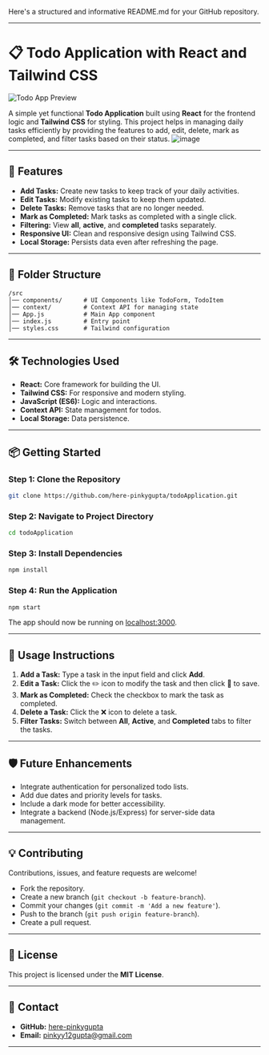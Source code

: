 Here's a structured and informative README.md for your GitHub repository. 

---

# 📋 **Todo Application with React and Tailwind CSS**

![Todo App Preview](https://github.com/here-pinkygupta/todoApplication/raw/main/preview.png)

A simple yet functional **Todo Application** built using **React** for the frontend logic and **Tailwind CSS** for styling. This project helps in managing daily tasks efficiently by providing the features to add, edit, delete, mark as completed, and filter tasks based on their status.
![image](https://github.com/user-attachments/assets/abf82dfa-0c5a-430f-8746-212619a7d753)


---

## 🚀 **Features**
- **Add Tasks:** Create new tasks to keep track of your daily activities.
- **Edit Tasks:** Modify existing tasks to keep them updated.
- **Delete Tasks:** Remove tasks that are no longer needed.
- **Mark as Completed:** Mark tasks as completed with a single click.
- **Filtering:** View **all**, **active**, and **completed** tasks separately.
- **Responsive UI:** Clean and responsive design using Tailwind CSS.
- **Local Storage:** Persists data even after refreshing the page.

---

## 📂 **Folder Structure**
```
/src
│── components/      # UI Components like TodoForm, TodoItem
│── context/         # Context API for managing state
│── App.js           # Main App component
│── index.js         # Entry point
│── styles.css       # Tailwind configuration
```

---

## 🛠️ **Technologies Used**
- **React:** Core framework for building the UI.
- **Tailwind CSS:** For responsive and modern styling.
- **JavaScript (ES6):** Logic and interactions.
- **Context API:** State management for todos.
- **Local Storage:** Data persistence.

---

## 📦 **Getting Started**

### **Step 1:** Clone the Repository
```bash
git clone https://github.com/here-pinkygupta/todoApplication.git
```

### **Step 2:** Navigate to Project Directory
```bash
cd todoApplication
```

### **Step 3:** Install Dependencies
```bash
npm install
```

### **Step 4:** Run the Application
```bash
npm start
```
The app should now be running on [localhost:3000](http://localhost:3000).

---

## 📝 **Usage Instructions**
1. **Add a Task:** Type a task in the input field and click **Add**.
2. **Edit a Task:** Click the ✏️ icon to modify the task and then click 💾 to save.
3. **Mark as Completed:** Check the checkbox to mark the task as completed.
4. **Delete a Task:** Click the ❌ icon to delete a task.
5. **Filter Tasks:** Switch between **All**, **Active**, and **Completed** tabs to filter the tasks.

---

## 🛡️ **Future Enhancements**
- Integrate authentication for personalized todo lists.
- Add due dates and priority levels for tasks.
- Include a dark mode for better accessibility.
- Integrate a backend (Node.js/Express) for server-side data management.

---

## 💡 **Contributing**
Contributions, issues, and feature requests are welcome!
- Fork the repository.
- Create a new branch (`git checkout -b feature-branch`).
- Commit your changes (`git commit -m 'Add a new feature'`).
- Push to the branch (`git push origin feature-branch`).
- Create a pull request.

---

## 📄 **License**
This project is licensed under the **MIT License**.

---

## 📧 **Contact**
- **GitHub:** [here-pinkygupta](https://github.com/here-pinkygupta)
- **Email:** pinkyy12gupta@gmail.com

---
